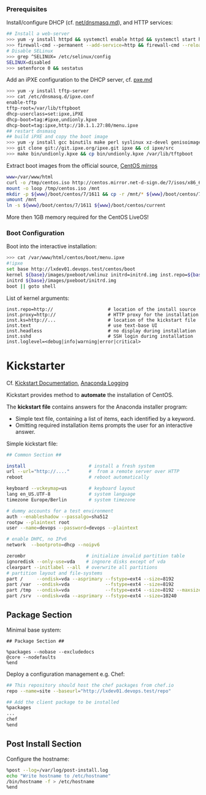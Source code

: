 ### Prerequisites

Install/configure DHCP (cf. [net/dnsmasq.md](net/dnsmasq.md)), and HTTP services:

```bash
## Install a web-server
>>> yum -y install httpd && systemctl enable httpd && systemctl start httpd
>>> firewall-cmd --permanent --add-service=http && firewall-cmd --reload
# Disable SELinux
>>> grep ^SELINUX= /etc/selinux/config
SELINUX=disabled
>>> setenforce 0 && sestatus
```

Add an iPXE configuration to the DHCP server, cf. [pxe.md](pxe.md)

```bash
>>> yum -y install tftp-server 
>>> cat /etc/dnsmasq.d/ipxe.conf
enable-tftp
tftp-root=/var/lib/tftpboot
dhcp-userclass=set:ipxe,iPXE
dhcp-boot=tag:#ipxe,undionly.kpxe
dhcp-boot=tag:ipxe,http://10.1.1.27:80/menu.ipxe
## restart dnsmasq
## build iPXE and copy the boot image
>>> yum -y install gcc binutils make perl syslinux xz-devel genisoimage git
>>> git clone git://git.ipxe.org/ipxe.git ipxe && cd ipxe/src
>>> make bin/undionly.kpxe && cp bin/undionly.kpxe /var/lib/tftpboot
```

Extract boot images from the official source, [CentOS mirros](http://isoredirect.centos.org/centos/7/isos/x86_64/)

```bash
www=/var/www/html
curl -o /tmp/centos.iso http://centos.mirror.net-d-sign.de/7/isos/x86_64/CentOS-7-x86_64-Minimal-1611.iso
mount -o loop /tmp/centos.iso /mnt
mkdir -p ${www}/boot/centos/7/1611 && cp -r /mnt/* ${www}/boot/centos/7/1611
umount /mnt
ln -s ${www}/boot/centos/7/1611 ${www}/boot/centos/current
```

More then 1GB memory required for the CentOS LiveOS!

### Boot Configuration

Boot into the interactive installation:

```bash
>>> cat /var/www/html/centos/boot/menu.ipxe 
#!ipxe
set base http://lxdev01.devops.test/centos/boot
kernel ${base}/images/pxeboot/vmlinuz initrd=initrd.img inst.repo=${base} inst.text inst.ks=http://lxdev01.devops.test/kickstart/base.cfg
initrd ${base}/images/pxeboot/initrd.img
boot || goto shell
```

List of kernel arguments:

```
inst.repo=http://                    # location of the install source
inst.proxy=http://                   # HTTP proxy for the installation
inst.ks=http://...                   # location of the kickstart file
inst.text                            # use text-base UI
inst.headless                        # no display during installation
inst.sshd                            # SSH login during installation
inst.loglevel=<debug|info|warning|error|critical>
```


# Kickstarter

Cf. [Kickstart Documentation](http://pykickstart.readthedocs.io/en/latest/kickstart-docs.html), [Anaconda Logging](https://fedoraproject.org/wiki/Anaconda/Logging)

Kickstart provides method to **automate** the installation of CentOS. 

The **kickstart file** contains answers for the Anaconda installer program:

* Simple text file, containing a list of items, each identified by a keyword.
* Omitting required installation items prompts the user for an interactive answer.

Simple kickstart file:

```bash
## Common Section ##

install                       # install a fresh system
url --url="http://...."       #  from a remote server over HTTP
reboot                        # reboot automatically

keyboard --vckeymap=us        # keyboard layout
lang en_US.UTF-8              # system language
timezone Europe/Berlin        # system timezone

# dummy accounts for a test environment
auth --enableshadow --passalgo=sha512
rootpw --plaintext root
user --name=devops --password=devops --plaintext

# enable DHPC, no IPv6
network  --bootproto=dhcp --noipv6

zerombr                      # initialize invalid partition table
ignoredisk --only-use=vda    # ingnore disks except of vda
clearpart --initlabel --all  # overwrite all partitions
# partition layout and file-systems
part /     --ondisk=vda --asprimary --fstype=ext4 --size=8192
part /var  --ondisk=vda             --fstype=ext4 --size=8192
part /tmp  --ondisk=vda             --fstype=ext4 --size=8192 --maxsize=20480 --grow
part /srv  --ondisk=vda --asprimary --fstype=ext4 --size=10240                --grow
```

## Package Section

Minimal base system:

```
## Package Section ##

%packages --nobase --excludedocs
@core --nodefaults
%end
```

Deploy a configuration management e.g. Chef:


```bash
## This repository should host the chef packages from chef.io
repo --name=site --baseurl="http://lxdev01.devops.test/repo"

## Add the client package to be installed
%packages
...
chef
%end
```

## Post Install Section

Configure the hostname:

```bash
%post --log=/var/log/post-install.log
echo "Write hostname to /etc/hostname"
/bin/hostname -f > /etc/hostname
%end
```


